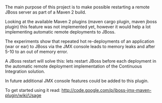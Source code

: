 The main purpose of this project is to make possible restarting a remote JBoss server as part of a Maven 2 build.

Looking at the available Maven 2 plugins (maven cargo plugin, maven jboss plugin) this feature was not implemented yet, however it would help a lot implementing automatic remote deployments to JBoss.

The experiments show that repeated hot re-deployments of an application (war or ear) to JBoss via the JMX console leads to memory leaks and after 5-10 to an out of memory error.

A JBoss restart will solve this: lets restart JBoss before each deployment in the automatic remote deployment implementation of the Continuous Integration solution.

In future additional JMX console features could be added to this plugin.

To get started using it read: http://code.google.com/p/jboss-jmx-maven-plugin/wiki/Usage